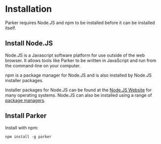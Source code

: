 # Installation
Parker requires Node.JS and npm to be installed before it can be installed itself.

<a name="install-node-js"></a>
## Install Node.JS
Node.JS is a Javascript software platform for use outside of the web browser. It allows tools like Parker to be written in JavaScript and run from the command-line on your computer.

npm is a package manager for Node.JS and is also installed by Node.JS installer packages.

Installer packages for Node.JS can be found at the [Node.JS Website](http://nodejs.org/download/) for many operating systems. Node.JS can also be installed using a range of [package managers](https://github.com/joyent/node/wiki/Installing-Node.js-via-package-manager).

<a name="install-parker"></a>
## Install Parker
Install with npm:

	npm install -g parker
